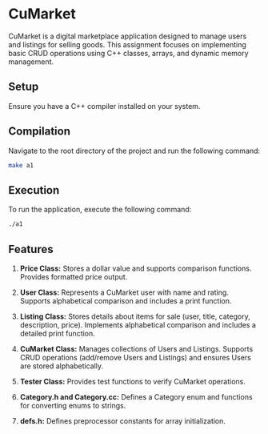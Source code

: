 # CuMarket

CuMarket is a digital marketplace application designed to manage users and listings for selling goods. This assignment focuses on implementing basic CRUD operations using C++ classes, arrays, and dynamic memory management.

## Setup
Ensure you have a C++ compiler installed on your system.

## Compilation
Navigate to the root directory of the project and run the following command:

```sh
make a1
```
## Execution
To run the application, execute the following command:
```sh
./a1
```

## Features
1. **Price Class:** Stores a dollar value and supports comparison functions. Provides formatted price output.
   
2. **User Class:** Represents a CuMarket user with name and rating. Supports alphabetical comparison and includes a print function.
   
3. **Listing Class:** Stores details about items for sale (user, title, category, description, price). Implements alphabetical comparison and includes a detailed print function.
   
4. **CuMarket Class:** Manages collections of Users and Listings. Supports CRUD operations (add/remove Users and Listings) and ensures Users are stored alphabetically.
   
5. **Tester Class:** Provides test functions to verify CuMarket operations.

6. **Category.h and Category.cc:** Defines a Category enum and functions for converting enums to strings.

7. **defs.h:** Defines preprocessor constants for array initialization.




